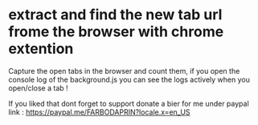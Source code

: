 # extract and find the new tab url frome the browser with chrome extention

Capture the open tabs in the browser and count them, if you open the console log of the background.js you can see the logs actively when you open/close a tab !

If you liked that dont forget to support
donate a bier for me under paypal link :
https://paypal.me/FARBODAPRIN?locale.x=en_US
